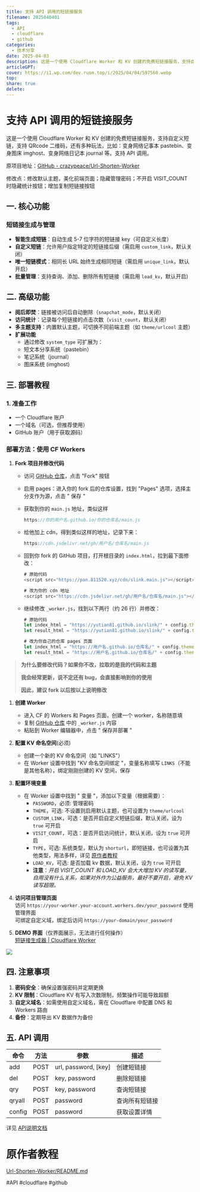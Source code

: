 ```yaml
---  
title: 支持 API 调用的短链接服务  
filename: 2025040401  
tags:  
  - API  
  - cloudflare  
  - github  
categories:  
  - 技术分享  
date: 2025-04-03  
description: 这是一个使用 Cloudflare Worker 和 KV 创建的免费短链接服务，支持自定义短链，支持 QRcode 二维码，还有多种玩法，比如：变身网络记事本 pastebin、变身图床 imghost、变身网络日记本 journal 等。支持 API 调用。  
articleGPT:   
cover: https://i1.wp.com/dev.ruom.top/i/2025/04/04/597560.webp  
top:   
share: true  
delete:   
---  
```

  
# 支持 API 调用的短链接服务  
  
这是一个使用 Cloudflare Worker 和 KV 创建的免费短链接服务，支持自定义短链，支持 QRcode 二维码，还有多种玩法，比如：变身网络记事本 pastebin、变身图床 imghost、变身网络日记本 journal 等。支持 API 调用。  
  
原项目地址：[GitHub - crazypeace/Url-Shorten-Worker](https://github.com/crazypeace/Url-Shorten-Worker)  
  
修改点：修改默认主题，美化前端页面；隐藏管理密码；不开启 VISIT_COUNT 时隐藏统计按钮；增加复制短链接按钮  
  
## 一. 核心功能  
  
### 短链接生成与管理  
  
- **智能生成短链**：自动生成 5-7 位字符的短链接 key（可自定义长度）  
- **自定义短链**：允许用户指定特定的短链接后缀（需启用 `custom_link`，默认关闭）  
- **唯一短链模式**：相同长 URL 始终生成相同短链（需启用 `unique_link`，默认开启）  
- **批量管理**：支持查询、添加、删除所有短链接（需启用 `load_kv`，默认开启)  
  
## 二. 高级功能  
  
- **阅后即焚**：链接被访问后自动删除（`snapchat_mode`，默认关闭）  
- **访问统计**：记录每个短链接的点击次数（`visit_count`，默认关闭）  
- **多主题支持**：内置默认主题，可切换不同前端主题（如 `theme/urlcool` 主题）  
- **扩展功能**  
  - 通过修改 `system_type` 可扩展为：  
  - 短文本分享系统（pastebin）  
  - 笔记系统（journal）  
  - 图床系统 (imghost)  
  
## 三. 部署教程  
  
### 1. 准备工作  
  
- 一个 Cloudflare 账户  
- 一个域名（可选，但推荐使用）  
- GitHub 账户（用于获取源码）  
  
### 部署方法：使用 CF Workers  
  
1. **Fork 项目并修改代码**  
   - 访问 [GitHub 仓库](https://github.com/yutian81/slink/)，点击 "Fork" 按钮  
   - 启用 pages：进入你的 fork 后的仓库设置，找到 "Pages" 选项，选择主分支作为源，点击 " 保存 "  
   - 获取到你的 `main.js` 地址，类似这样  
  
     ```js
     https://你的用户名.github.io/你的仓库名/main.js
     ```
  
   - 给他加上 cdn，得到类似这样的地址，记录下来：  
  
     ```js
     https://cdn.jsdelivr.net/gh/用户名/仓库名/main.js  
     ```
  
   - 回到你 fork 的 GitHub 项目，打开根目录的 `index.html`，拉到最下面修改：  
  
     ```js
     # 原始代码  
     <script src="https://pan.811520.xyz/cdn/slink.main.js"></script>  
  
     # 改为你的 cdn 地址  
     <script src="https://cdn.jsdelivr.net/gh/用户名/仓库名/main.js"></script>   
     ```
  
    - 继续修改 `_worker.js`，找到以下两行（约 26 行）并修改：  
  
       ```js
       # 原始代码  
       let index_html = "https://yutian81.github.io/slink/" + config.theme + "/index.html"  
       let result_html = "https://yutian81.github.io/slink/" + config.theme + "/result.html"  
    
       # 改为你自己的仓库 pages 页面  
       let index_html = "https://用户名.github.io/仓库名/" + config.theme + "/index.html"  
       let result_html = "https://用户名.github.io/仓库名/" + config.theme + "/result.html"  
       ```
  
> **为什么要修改代码？如果你不改，拉取的是我的代码和主题**  
>  
> **我会经常更新，说不定还有 bug，会直接影响到你的使用**  
>  
> **因此，建议 fork 以后按以上说明修改**  
  
1. **创建 Worker**  
   - 进入 CF 的 Workers 和 Pages 页面，创建一个 worker，名称随意填  
   - 复制 [GitHub 仓库](https://github.com/yutian81/slink/) 中的 `_worker.js` 内容  
   - 粘贴到 Worker 编辑器中，点击 " 保存并部署 "  
  
2. **配置 KV 命名空间**(必须)  
   - 创建一个新的 KV 命名空间（如 "LINKS"）  
   - 在 Worker 设置中找到 "KV 命名空间绑定 "，变量名称填写 `LINKS`（不能是其他名称），绑定刚刚创建的 KV 空间，保存  
  
3. **配置环境变量**  
   - 在 Worker 设置中找到 " 变量 "，添加以下变量（根据需要）：  
     - `PASSWORD`，必须: 管理密码  
     - `THEME`，可选: 不设置则启用默认主题，也可设置为 `theme/urlcool`  
     - `CUSTOM_LINK`，可选：是否开启自定义短链后缀，默认关闭，设为 `true` 可开启  
     - `VISIT_COUNT`，可选：是否开启访问统计，默认关闭，设为 `true` 可开启  
     - `TYPE`，可选: 系统类型，默认为 `shorturl`，即短链接，也可设置为其他类型，用法多样，详见 [原作者教程](2025040401.md##%E5%8E%9F%E4%BD%9C%E8%80%85%E6%95%99%E7%A8%8B)  
     - `LOAD_KV`，可选: 是否加载 kv 数据，默认关闭，设为 `true` 可开启  
     - **注意**：*开启 VISIT_COUNT 和 LOAD_KV 会大大增加 KV 的读写量，自用没有什么关系，如果对外作为公益服务，最好不要开启，避免 KV 读写超限。*  
    
4. **访问项目管理页面**    
     访问 `https://your-worker.your-account.workers.dev/your_password` 使用管理界面    
     可绑定自定义域，绑定后访问 `https://your-domain/your_password`  
  
5. **DEMO 界面**（仅界面展示，无法进行任何操作）    
	[短链接生成器 | Cloudflare Worker](https://blog.24811213.xyz/slink/)    
  
![](https://tgfile.yuzong.nyc.mn/1743738746960.png)  
  
## 四. 注意事项  
  
1. **密码安全**：确保设置强密码并定期更换  
2. **KV 限制**：Cloudflare KV 有写入次数限制，频繁操作可能导致超额  
3. **自定义域名**：如需使用自定义域名，需在 Cloudflare 中配置 DNS 和 Workers 路由  
4. **备份**：定期导出 KV 数据作为备份  
  
## 五. API 调用  
  
| 命令 | 方法 | 参数 | 描述 |  
|------|------|------|------|  
| add  | POST | url, password, [key] | 创建短链接 |  
| del  | POST | key, password | 删除短链接 |  
| qry  | POST | key, password | 查询短链接 |  
| qryall | POST | password | 查询所有短链接 |  
| config | POST | password | 获取设置详情 |  
  
详见 [API说明文档](https://github.com/yutian81/slink/blob/main/API.md)  
  
# 原作者教程  
  
[Url-Shorten-Worker/README.md](https://github.com/crazypeace/Url-Shorten-Worker/blob/main/README.md)  
  
#API #cloudflare #github  
